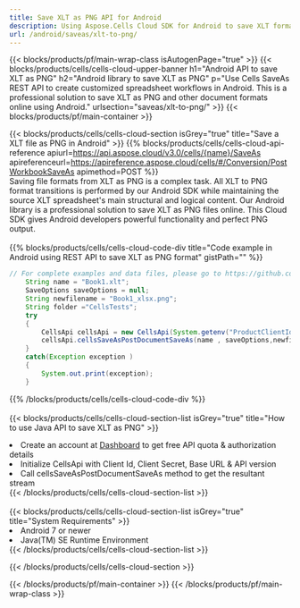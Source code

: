 ```yaml
---
title: Save XLT as PNG API for Android 
description: Using Aspose.Cells Cloud SDK for Android to save XLT format file as PNG format file. 
url: /android/saveas/xlt-to-png/
---
```



{{< blocks/products/pf/main-wrap-class isAutogenPage="true" >}}
{{< blocks/products/cells/cells-cloud-upper-banner h1="Android API to save XLT as PNG" h2="Android library to save XLT as PNG" p="Use Cells SaveAs REST API to create customized spreadsheet workflows in Android. This is a professional solution to save XLT as PNG and other document formats online using Android." urlsection="saveas/xlt-to-png/" >}}
{{< blocks/products/pf/main-container >}}

{{< blocks/products/cells/cells-cloud-section isGrey="true"  title="Save a XLT file as PNG in Android" >}}
{{% blocks/products/cells/cells-cloud-api-reference  apiurl=https://api.aspose.cloud/v3.0/cells/{name}/SaveAs  apireferenceurl=https://apireference.aspose.cloud/cells/#/Conversion/PostWorkbookSaveAs  apimethod=POST %}}
<br/>
Saving file formats from XLT as PNG is a complex task. All XLT to PNG format transitions is performed by our Android SDK while maintaining the source XLT spreadsheet's main structural and logical content. Our Android library is a professional solution to save XLT as PNG files online. This Cloud SDK gives Android developers powerful functionality and perfect PNG output.
<br/>
<br/>
{{% blocks/products/cells/cells-cloud-code-div title="Code example in Android using REST API to save XLT as PNG format" gistPath="" %}}
  
```java
// For complete examples and data files, please go to https://github.com/aspose-cells-cloud/aspose-cells-cloud-android/
    String name = "Book1.xlt";
    SaveOptions saveOptions = null;
    String newfilename = "Book1_xlsx.png";
    String folder ="CellsTests";
    try
    {
        CellsApi cellsApi = new CellsApi(System.getenv("ProductClientId"), System.getenv("ProductClientSecret"));
        cellsApi.cellsSaveAsPostDocumentSaveAs(name , saveOptions,newfilename,false,false,folder,null,null,null,true);                       
    }
    catch(Exception exception )
    {
        System.out.print(exception);
    }
```
  
{{% /blocks/products/cells/cells-cloud-code-div  %}}
<br/>
<br/>
{{< blocks/products/cells/cells-cloud-section-list isGrey="true"  title="How to use Java API to save  XLT as PNG" >}}
<li>Create an account at <a href="https://dashboard.aspose.cloud/">Dashboard</a> to get free API quota & authorization details</li>
<li>Initialize CellsApi with Client Id, Client Secret, Base URL & API version</li>
<li>Call cellsSaveAsPostDocumentSaveAs method to get the resultant stream</li>
{{< /blocks/products/cells/cells-cloud-section-list >}}
<br/>
<br/>
{{< blocks/products/cells/cells-cloud-section-list isGrey="true"  title="System Requirements" >}}
<li>Android 7 or newer</li>
<li>Java(TM) SE Runtime Environment</li>
{{< /blocks/products/cells/cells-cloud-section-list >}}

{{< /blocks/products/cells/cells-cloud-section >}}

{{< /blocks/products/pf/main-container >}}
{{< /blocks/products/pf/main-wrap-class >}}
